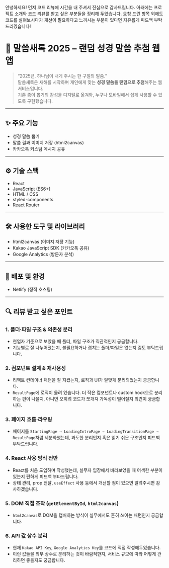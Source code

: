안녕하세요! 
먼저 코드 리뷰에 시간을 내 주셔서 진심으로 감사드립니다.
아래에는 프로젝트 소개와 코드 리뷰를 받고 싶은 부분들을 정리해 두었습니다.
요청 드린 항목 외에도 코드를 살펴보시다가 개선이 필요하다고 느끼시는 부분이 있다면 자유롭게 피드백 부탁드리겠습니다!


# 📖 말씀새록 2025 – 랜덤 성경 말씀 추첨 웹앱

> “2025년, 하나님이 내게 주시는 한 구절의 말씀.”  
말씀새록은 새해를 시작하며 개인에게 맞는 **성경 말씀을 랜덤으로 추첨**해주는 웹 서비스입니다.  
기존 종이 뽑기의 감성을 디지털로 옮겨와, 누구나 모바일에서 쉽게 사용할 수 있도록 구현했습니다.

---

## ✨ 주요 기능

- 성경 말씀 뽑기
- 말씀 결과 이미지 저장 (html2canvas)
- 카카오톡 커스텀 메시지 공유



---

## ⚙️ 기술 스택

- React
- JavaScript (ES6+)
- HTML / CSS
- styled-components
- React Router


---

## 🛠 사용한 도구 및 라이브러리

- html2canvas (이미지 저장 기능)
- Kakao JavaScript SDK (카카오톡 공유)
- Google Analytics (방문자 분석)

---

## 🚀 배포 및 환경

- Netlify (정적 호스팅)




---

## 🔍 리뷰 받고 싶은 포인트



### 1. 폴더·파일 구조 & 의존성 분리

- 현업자 기준으로 보았을 때 폴더, 파일 구조가 직관적인지 궁금합니다.
- 기능별로 잘 나누어졌는지, 불필요하거나 겹치는 폴더/파일은 없는지 검토 부탁드립니다.

### 2. 컴포넌트 설계 & 재사용성

- 리액트 컨테이너 패턴을 잘 지켰는지, 로직과 UI가 알맞게 분리되었는지 궁금합니다.
- `ResultPage`에 로직이 몰려 있습니다. 더 작은 컴포넌트나 custom hook으로 분리하는 편이 나을지, 아니면 오히려 코드가 쪼개져 가독성이 떨어질지 의견이 궁금합니다.

### 3. 페이지 흐름·라우팅

- 페이지를 `StartingPage → LoadingIntroPage → LoadingTransitionPage → ResultPage`처럼 세분화했는데, 과도한 분리인지 혹은 읽기 쉬운 구조인지 피드백 부탁드립니다.

### 4. React 사용 방식 전반

- React를 처음 도입하며 작성했는데, 실무자 입장에서 바라보았을 때 어색한 부분이 있는지 편하게 피드백 부타드립니다.
- 상태 관리, prop 전달, `useEffect` 사용 등에서 개선할 점이 있으면 알려주시면 감사하겠습니다.

### 5. DOM 직접 조작 (`getElementById`, `html2canvas`)

- `html2canvas`로 DOM을 캡처하는 방식이 실무에서도 흔히 쓰이는 패턴인지 궁금합니다.

### 6. API 값 상수 분리

- 현재 `Kakao API Key`, `Google Analytics Key`를 코드에 직접 작성해두었습니다.
- 이런 값들을 외부 상수로 분리하는 것이 바람직한지, 서비스 규모에 따라 어떻게 관리하면 좋을지도 궁금합니다.



